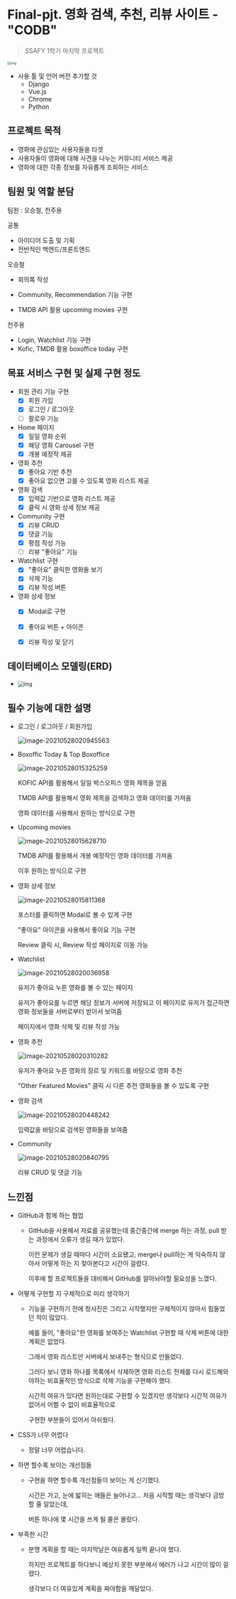 # Final-pjt. 영화 검색, 추천, 리뷰 사이트 - "CODB"

> SSAFY 1학기 마지막 프로젝트

<img src="https://cdn.discordapp.com/attachments/842617300976664628/847523661480853514/KakaoTalk_20210524_201429353.jpg" alt="img" style="zoom: 50%;" />


- 사용 툴 및 언어 버전 추가할 것
  - Django
  - Vue.js
  - Chrome
  - Python

## 프로젝트 목적
- 영화에 관심있는 사용자들을 타겟
- 사용자들이 영화에 대해 사견을 나누는 커뮤니티 서비스 제공
- 영화에 대한 각종 정보를 자유롭게 조회하는 서비스


## 팀원 및 역할 분담

팀원 : 오승철, 천주용

공통

- 아이디어 도출 및 기획
- 전반적인 백엔드/프론트엔드



오승철

- 회의록 작성

- Community, Recommendation 기능 구현

- TMDB API 활용 upcoming movies 구현

  

천주용

- Login, Watchlist 기능 구현
- Kofic, TMDB 활용 boxoffice today 구현



## 목표 서비스 구현 및 실제 구현 정도

- 회원 관리 기능 구현
  - [x] 회원 가입
  - [x] 로그인 / 로그아웃
  - [ ] 팔로우 기능 
- Home 페이지
  - [x] 일일 영화 순위
  - [x] 해당 영화 Carousel 구현
  - [x] 개봉 예정작 제공
- 영화 추천
  - [x] 좋아요 기반 추천
  - [x] 좋아요 없으면 고를 수 있도록 영화 리스트 제공
- 영화 검색
  - [x] 입력값 기반으로 영화 리스트 제공
  - [x] 클릭 시 영화 상세 정보 제공

- Community 구현
  - [x] 리뷰 CRUD
  - [x] 댓글 기능
  - [x] 평점 작성 가능
  - [ ] 리뷰 "좋아요" 기능
- Watchlist 구현
  - [x] "좋아요" 클릭한 영화들 보기
  - [x] 삭제 기능
  - [x] 리뷰 작성 버튼
- 영화 상세 정보
  - [x] Modal로 구현
  - [x] 좋아요 버튼 + 아이콘
  - [x] 리뷰 작성 및 닫기



## 데이터베이스 모델링(ERD)

- <img src="https://cdn.discordapp.com/attachments/842617300976664628/847507513816514670/modeling.png" alt="img" style="zoom:80%;" />



## 필수 기능에 대한 설명

- 로그인 / 로그아웃 / 회원가입

  ![image-20210528020945563](README.assets/image-20210528020945563.png)

- Boxoffic Today & Top Boxoffice

  ![image-20210528015325259](README.assets/image-20210528015325259.png)

  KOFIC API를 활용해서 일일 박스오피스 영화 제목을 얻음

  TMDB API를 활용해서 영화 제목을 검색하고 영화 데이터를 가져옴

  영화 데이터를 사용해서 원하는 방식으로 구현

- Upcoming movies

  ![image-20210528015628710](README.assets/image-20210528015628710.png)

  TMDB API를 활용해서 개봉 예정작인 영화 데이터를 가져옴

  이후 원하는 방식으로 구현

- 영화 상세 정보

  ![image-20210528015811368](README.assets/image-20210528015811368.png)

  포스터를 클릭하면 Modal로 볼 수 있게 구현

  "좋아요" 아이콘을 사용해서 좋아요 기능 구현

  Review 클릭 시, Review 작성 페이지로 이동 가능

- Watchlist

  ![image-20210528020036958](README.assets/image-20210528020036958.png)

  유저가 좋아요 누른 영화를 볼 수 있는 페이지

  유저가 좋아요를 누르면 해당 정보가 서버에 저장되고 이 페이지로 유저가 접근하면 영화 정보들을 서버로부터 받아서 보여줌

  페이지에서 영화 삭제 및 리뷰 작성 가능

- 영화 추천

  ![image-20210528020310282](README.assets/image-20210528020310282.png)

  유저가 좋아요 누른 영화의 장르 및 키워드를 바탕으로 영화 추천

  "Other Featured Movies" 클릭 시 다른 추천 영화들을 볼 수 있도록 구현

- 영화 검색

  ![image-20210528020448242](README.assets/image-20210528020448242.png)

  입력값을 바탕으로 검색된 영화들을 보여줌

- Community

  ![image-20210528020840795](README.assets/image-20210528020840795.png)

  리뷰 CRUD 및 댓글 기능



## 느낀점

- GitHub과 함께 하는 협업

  - GitHub을 사용해서 자료를 공유했는데 중간중간에 merge 하는 과정, pull 받는 과정에서 오류가 생길 때가 있었다.

    이런 문제가 생길 때마다 시간이 소요됐고, merge나 pull하는 게 익숙하지 않아서 어떻게 하는 지 찾아본다고 시간이 걸렸다.

    이후에 할 프로젝트들을 대비해서 GitHub를 알아놔야할 필요성을 느꼈다.

- 어떻게 구현할 지 구체적으로 미리 생각하기

  - 기능을 구현하기 전에 청사진은 그리고 시작했지만 구체적이지 않아서 힘들었던 적이 많았다.

    예를 들어, "좋아요"한 영화를 보여주는 Watchlist 구현할 때 삭제 버튼에 대한 계획은 없었다.

    그래서 영화 리스트만 서버에서 보내주는 형식으로 만들었다.

    그러다 보니 영화 하나를 목록에서 삭제하면 영화 리스트 전체를 다시 로드해와야하는 비효율적인 방식으로 삭제 기능을 구현해야 했다.

    시간적 여유가 있다면 원하는대로 구현할 수 있겠지만 생각보다 시간적 여유가 없어서 어쩔 수 없이 비효율적으로

    구현한 부분들이 있어서 아쉬웠다.

- CSS가 너무 어렵다

  - 정말 너무 어렵습니다.

- 하면 할수록 보이는 개선점들

  - 구현을 하면 할수록 개선점들이 보이는 게 신기했다.

    시간은 가고, 눈에 밟히는 애들은 늘어나고... 처음 시작할 때는 생각보다 금방 할 줄 알았는데,

    버튼 하나에 몇 시간을 쓰게 될 줄은 몰랐다.

- 부족한 시간

  - 분명 계획을 할 때는 마지막날은 여유롭게 일찍 끝나야 했다.

    하지만 프로젝트를 하다보니 예상치 못한 부분에서 에러가 나고 시간이 많이 걸렸다.

    생각보다 더 여유있게 계획을 짜야함을 깨달았다. 


